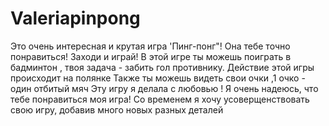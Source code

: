 # Valeriapinpong
Это  очень интересная и крутая игра 'Пинг-понг"! Она тебе точно понравиться! Заходи и играй!
В этой игре ты можешь поиграть в бадминтон , твоя задача - забить гол противнику.
Действие этой игры происходит на полянке
Также ты можешь видеть свои очки ,1 очко - один отбитый мяч
Эту игру я делала с любовью !
Я очень надеюсь, что тебе понравиться моя игра!
Со временем я хочу усоверщенствовать свою игру, добавив много новых разных деталей


